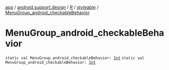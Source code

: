 [app](../../../index.md) / [android.support.design](../../index.md) / [R](../index.md) / [styleable](index.md) / [MenuGroup_android_checkableBehavior](./-menu-group_android_checkable-behavior.md)

# MenuGroup_android_checkableBehavior

`static val MenuGroup_android_checkableBehavior: `[`Int`](https://kotlinlang.org/api/latest/jvm/stdlib/kotlin/-int/index.html)
`static val MenuGroup_android_checkableBehavior: `[`Int`](https://kotlinlang.org/api/latest/jvm/stdlib/kotlin/-int/index.html)